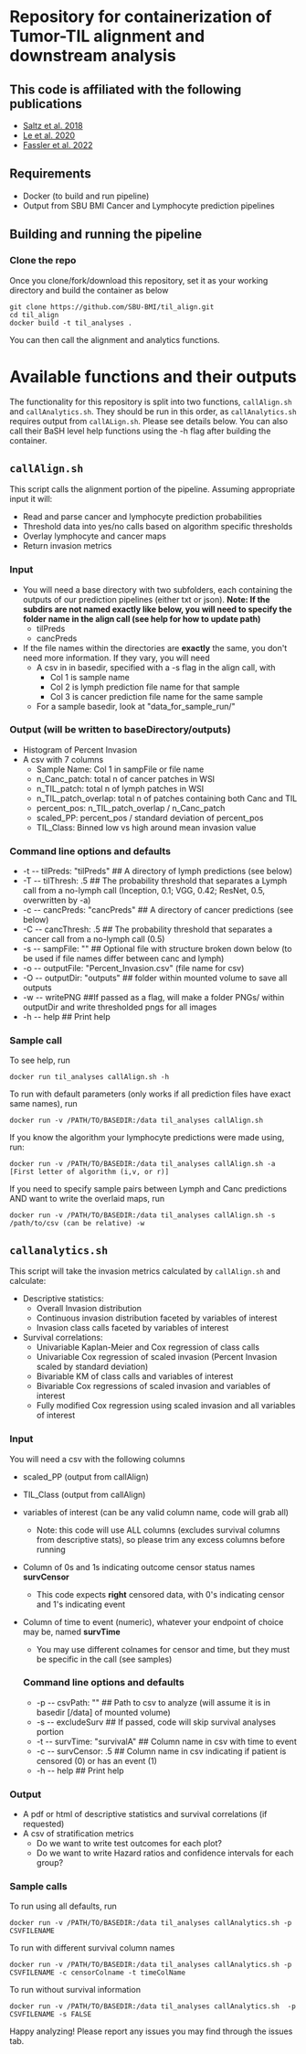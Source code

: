 # Repository for containerization of Tumor-TIL alignment and downstream analysis

## This code is affiliated with the following publications

- [Saltz et al. 2018](https://www.cell.com/cell-reports/fulltext/S2211-1247(18)30447-9?_returnURL=https%3A%2F%2Flinkinghub.elsevier.com%2Fretrieve%2Fpii%2FS2211124718304479%3Fshowall%3Dtrue)
- [Le et al. 2020](https://ajp.amjpathol.org/article/S0002-9440(20)30188-7/fulltext)
- [Fassler et al. 2022](https://pubmed.ncbi.nlm.nih.gov/35565277/)

## Requirements

- Docker (to build and run pipeline)
- Output from SBU BMI Cancer and Lymphocyte prediction pipelines

## Building and running the pipeline

### Clone the repo

Once you clone/fork/download this repository, set it as your working directory and build the container as below

```
git clone https://github.com/SBU-BMI/til_align.git
cd til_align
docker build -t til_analyses .
```

You can then call the alignment and analytics functions.

# Available functions and their outputs

The functionality for this repository is split into two functions, `callAlign.sh` and `callAnalytics.sh`. They should be run in this order, as `callAnalytics.sh` requires output from `callALign.sh`. Please see details below. You can also call their BaSH level help functions using the -h flag after building the container.

## `callAlign.sh`

This script calls the alignment portion of the pipeline. Assuming appropriate input it will:
- Read and parse cancer and lymphocyte prediction probabilities
- Threshold data into yes/no calls based on algorithm specific thresholds
- Overlay lymphocyte and cancer maps
- Return invasion metrics

### Input

- You will need a base directory with two subfolders, each containing the outputs of our prediction pipelines (either txt or json).
**Note: If the subdirs are not named exactly like below, you will need to specify the folder name in the align call (see help for how to update path)**
  * tilPreds
  * cancPreds
- If the file names within the directories are __exactly__ the same, you don't need more information. If they vary, you will need
  * A csv in in basedir, specified with a -s flag in the align call, with
    - Col 1 is sample name
    - Col 2 is lymph prediction file name for that sample
    - Col 3 is cancer prediction file name for the same sample
  * For a sample basedir, look at "data_for_sample_run/"

### Output (will be written to baseDirectory/outputs)

- Histogram of Percent Invasion
- A csv with 7 columns
  * Sample Name: Col 1 in sampFile or file name
  * n_Canc_patch: total n of cancer patches in WSI
  * n_TIL_patch: total n of lymph patches in WSI
  * n_TIL_patch_overlap: total n of patches containing both Canc and TIL
  * percent_pos: n_TIL_patch_overlap / n_Canc_patch
  * scaled_PP: percent_pos / standard deviation of percent_pos
  * TIL_Class: Binned low vs high around mean invasion value

### Command line options and defaults

   * -t -- tilPreds: "tilPreds" ## A directory of lymph predictions (see below)
   * -T -- tilThresh: .5 ## The probability threshold that separates a Lymph call from a no-lymph call (Inception, 0.1; VGG, 0.42; ResNet, 0.5, overwritten by -a)
   * -c -- cancPreds: "cancPreds" ## A directory of cancer predictions (see below)
   * -C -- cancThresh: .5 ## The probability threshold that separates a cancer call from a no-lymph call (0.5)
   * -s -- sampFile: "" ## Optional file with structure broken down below (to be used if file names differ between canc and lymph)
   * -o -- outputFile: "Percent_Invasion.csv" (file name for csv)
   * -O -- outputDir: "outputs" ## folder within mounted volume to save all outputs
   * -w -- writePNG ##If passed as a flag, will make a folder PNGs/ within outputDir and write thresholded pngs for all images
   * -h -- help ## Print help

### Sample call

To see help, run

```
docker run til_analyses callAlign.sh -h
```

To run with default parameters (only works if all prediction files have exact same names), run

```
docker run -v /PATH/TO/BASEDIR:/data til_analyses callAlign.sh
```

If you know the algorithm your lymphocyte predictions were made using, run:

```
docker run -v /PATH/TO/BASEDIR:/data til_analyses callAlign.sh -a [First letter of algorithm (i,v, or r)]
```

If you need to specify sample pairs between Lymph and Canc predictions AND want to write the overlaid maps, run

```
docker run -v /PATH/TO/BASEDIR:/data til_analyses callAlign.sh -s /path/to/csv (can be relative) -w
```

## `callanalytics.sh`

This script will take the invasion metrics calculated by `callAlign.sh` and calculate:

- Descriptive statistics:
  * Overall Invasion distribution
  * Continuous invasion distribution faceted by variables of interest
  * Invasion class calls faceted by variables of interest
- Survival correlations:
  * Univariable Kaplan-Meier and Cox regression of class calls
  * Univariable Cox regression of scaled invasion (Percent Invasion scaled by standard deviation)
  * Bivariable KM of class calls and variables of interest
  * Bivariable Cox regressions of scaled invasion and variables of interest
  * Fully modified Cox regression using scaled invasion and all variables of interest

### Input

You will need a csv with the following columns

- scaled_PP (output from callAlign)
- TIL_Class (output from callAlign)
- variables of interest (can be any valid column name, code will grab all)
  * Note: this code will use ALL columns (excludes survival columns from descriptive stats), so please trim any excess columns before running
- Column of 0s and 1s indicating outcome censor status names **survCensor**
  * This code expects __right__ censored data, with 0's indicating censor and 1's indicating event
- Column of time to event (numeric), whatever your endpoint of choice may be, named **survTime**
  * You may use different colnames for censor and time, but they must be specific in the call (see samples)

  ### Command line options and defaults

   * -p -- csvPath: "" ## Path to csv to analyze (will assume it is in basedir [/data] of mounted volume)
   * -s -- excludeSurv ## If passed, code will skip survival analyses portion
   * -t -- survTime: "survivalA" ## Column name in csv with time to event
   * -c -- survCensor: .5 ## Column name in csv indicating if patient is censored (0) or has an event (1)
   * -h -- help ## Print help

### Output

- A pdf or html of descriptive statistics and survival correlations (if requested)
- A csv of stratification metrics
  * Do we want to write test outcomes for each plot?
  * Do we want to write Hazard ratios and confidence intervals for each group?

### Sample calls

To run using all defaults, run

```
docker run -v /PATH/TO/BASEDIR:/data til_analyses callAnalytics.sh -p CSVFILENAME
```

To run with different survival column names

```
docker run -v /PATH/TO/BASEDIR:/data til_analyses callAnalytics.sh -p CSVFILENAME -c censorColname -t timeColName
```

To run without survival information

```
docker run -v /PATH/TO/BASEDIR:/data til_analyses callAnalytics.sh  -p CSVFILENAME -s FALSE
```

Happy analyzing! Please report any issues you may find through the issues tab.
